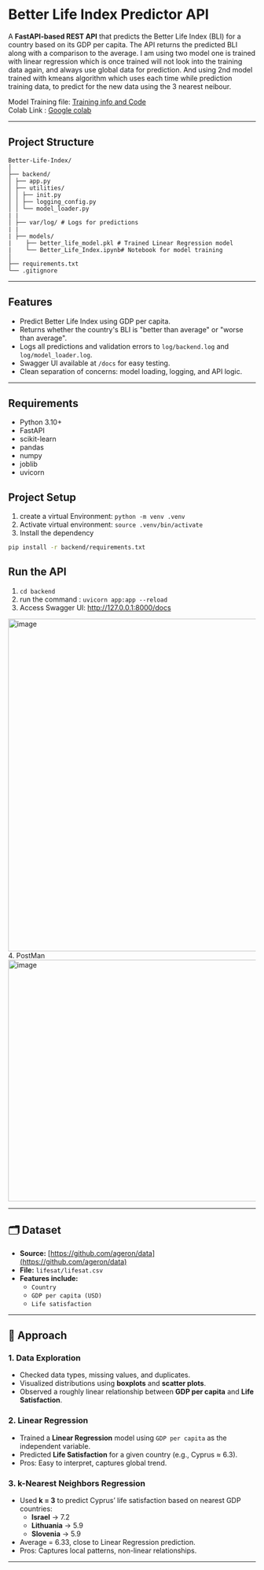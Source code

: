 # Better Life Index Predictor API

A **FastAPI-based REST API** that predicts the Better Life Index (BLI) for a country based on its GDP per capita. The API returns the predicted BLI along with a comparison to the average. I am using two model one is trained with linear regression which is once trained will not look into the training data again, and always use global data for prediction. And using 2nd model trained with kmeans algorithm which uses each time while prediction training data, to predict for the new data using the 3 nearest neibour.

Model Training file: [Training info and Code](https://github.com/Aditya-1998k/Better-Life-Index/blob/main/backend/models/Better_life_index.ipynb)  
Colab Link : [Google colab](https://github.com/Aditya-1998k/Better-Life-Index/blob/main/backend/models/Better_life_index.ipynb)

---

## Project Structure
```text
Better-Life-Index/
│
├── backend/
│ ├── app.py 
│ ├── utilities/
│ │ ├── init.py
│ │ ├── logging_config.py
│ │ └── model_loader.py
| |
│ ├── var/log/ # Logs for predictions
| |
| ├── models/
|    ├── better_life_model.pkl # Trained Linear Regression model
|    └── Better_Life_Index.ipynb# Notebook for model training
│
├── requirements.txt
└── .gitignore
```
---

## Features

- Predict Better Life Index using GDP per capita.
- Returns whether the country's BLI is "better than average" or "worse than average".
- Logs all predictions and validation errors to `log/backend.log` and `log/model_loader.log`.
- Swagger UI available at `/docs` for easy testing.
- Clean separation of concerns: model loading, logging, and API logic.

---

## Requirements

- Python 3.10+
- FastAPI
- scikit-learn
- pandas
- numpy
- joblib
- uvicorn

## Project Setup
1. create a virtual Environment: `python -m venv .venv`
2. Activate virtual environment: `source .venv/bin/activate`
3. Install the dependency
```bash
pip install -r backend/requirements.txt
```

## Run the API
1. `cd backend`
2. run the command : `uvicorn app:app --reload`
3. Access Swagger UI: http://127.0.0.1:8000/docs
<img width="1326" height="676" alt="image" src="https://github.com/user-attachments/assets/b2261661-c308-4fce-ab65-4890e673cf6f" />
4. PostMan
<img width="940" height="491" alt="image" src="https://github.com/user-attachments/assets/67ecc21f-1028-4e97-918c-0be7f2d18662" />


---

## 🗂 Dataset

- **Source:** [https://github.com/ageron/data](https://github.com/ageron/data)  
- **File:** `lifesat/lifesat.csv`  
- **Features include:**
  - `Country`
  - `GDP per capita (USD)`
  - `Life satisfaction`

---

## 🧠 Approach

### 1. Data Exploration
- Checked data types, missing values, and duplicates.
- Visualized distributions using **boxplots** and **scatter plots**.
- Observed a roughly linear relationship between **GDP per capita** and **Life Satisfaction**.

### 2. Linear Regression
- Trained a **Linear Regression** model using `GDP per capita` as the independent variable.
- Predicted **Life Satisfaction** for a given country (e.g., Cyprus ≈ 6.3).
- Pros: Easy to interpret, captures global trend.  

### 3. k-Nearest Neighbors Regression
- Used **k = 3** to predict Cyprus’ life satisfaction based on nearest GDP countries:
  - **Israel** → 7.2  
  - **Lithuania** → 5.9  
  - **Slovenia** → 5.9  
- Average = 6.33, close to Linear Regression prediction.
- Pros: Captures local patterns, non-linear relationships.

---
